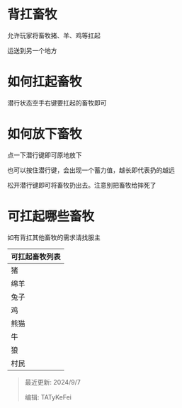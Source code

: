 # 背扛畜牧

允许玩家将畜牧猪、羊、鸡等扛起

运送到另一个地方

# 如何扛起畜牧

潜行状态空手右键要扛起的畜牧即可

# 如何放下畜牧

点一下潜行键即可原地放下

也可以按住潜行键，会出现一个蓄力值，越长即代表扔的越远

松开潜行键即可将畜牧扔出去。注意别把畜牧给摔死了

# 可扛起哪些畜牧

如有背扛其他畜牧的需求请找服主

| 可扛起畜牧列表   |
| :---            |
| 猪              |
| 绵羊            |
| 兔子            |
| 鸡              |
| 熊猫            |
| 牛              |
| 狼              |
| 村民            |

> 最近更新: 2024/9/7
>
> 编辑: TATyKeFei